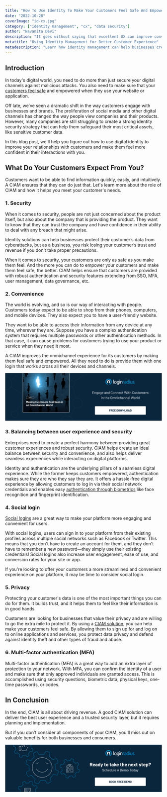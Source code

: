 ```yaml
---
title: "How To Use Identity To Make Your Customers Feel Safe And Empowered?"
date: "2022-10-28"
coverImage: "id-cx.jpg"
category: ["identity management", "cx", "data security"]
author: "Navanita Devi"
description: "It goes without saying that excellent UX can improve conversion rates, reduce churn and increase adoption rates. In this blog post, we'll help you figure out how to use digital identity to improve your relationships with customers and make them feel more confident in their interactions with you."
metatitle: "Using Identity Management for Better Customer Experience"
metadescription: "Learn how identity management can help businesses create a seamless experience for their customers while balancing security and convenience."
---
```


## Introduction

In today's digital world, you need to do more than just secure your digital channels against malicious attacks. You also need to make sure that your [customers feel safe](https://www.loginradius.com/blog/identity/digital-transformation-safeguarding-customer-experience/) and empowered when they use your website or application.

Off late, we’ve seen a dramatic shift in the way customers engage with businesses and brands. The proliferation of social media and other digital channels has changed the way people view companies and their products. However, many companies are still struggling to create a strong identity security strategy that can help them safeguard their most critical assets, like sensitive customer data.

In this blog post, we'll help you figure out how to use digital identity to improve your relationships with customers and make them feel more confident in their interactions with you.

## What Do Your Customers Expect From You?

Customers want to be able to find information quickly, easily, and intuitively. A CIAM ensures that they can do just that. Let's learn more about the role of CIAM and how it helps you meet your customer's needs. 

### 1. Security

When it comes to security, people are not just concerned about the product itself, but also about the company that is providing the product. They want to know that they can trust the company and have confidence in their ability to deal with any breach that might arise.

Identity solutions can help businesses protect their customer’s data from cyberattacks, but as a business, you risk losing your customer’s trust and revenue if you don’t take proper precautions.

When it comes to security, your customers are only as safe as you make them feel. And the more you can do to empower your customers and make them feel safe, the better. CIAM helps ensure that customers are provided with robust authentication and security features extending from SSO, MFA, user management, data governance, etc. 

### 2. Convenience

The world is evolving, and so is our way of interacting with people. Customers today expect to be able to shop from their phones, computers, and mobile devices. They also expect you to have a user-friendly website. 

They want to be able to access their information from any device at any time, wherever they are. Suppose you have a complex authentication system that requires multiple passwords or other authentication methods. In that case, it can cause problems for customers trying to use your product or service when they need it most. 

A CIAM improves the omnichannel experience for its customers by making them feel safe and empowered. All they need to do is provide them with one login that works across all their devices and channels.

[![EB-omnichannel](EB-omnichannel.png)](https://www.loginradius.com/resource/making-customers-feel-seen-in-an-omnichannel-world/)


### 3. Balancing between user experience and security

Enterprises need to create a perfect harmony between providing great customer experiences and robust security. CIAM helps create an ideal balance between security and convenience, and also helps deliver seamless experiences while interacting on digital platforms.

Identity and authentication are the underlying pillars of a seamless digital experience. While the former keeps customers empowered, authentication makes sure they are who they say they are. It offers a hassle-free digital experience by allowing customers to log in via their social network credentials and enables easy [authentication through biometrics](https://www.loginradius.com/blog/identity/what-is-mob-biometric-authentication/) like face recognition and fingerprint identification.


### 4. Social login

[Social logins](https://www.loginradius.com/social-login/) are a great way to make your platform more engaging and convenient for users.

With social logins, users can sign in to your platform from their existing profiles across multiple social networks such as Facebook or Twitter. This means that you don't have to create an account for them, and they don't have to remember a new password—they simply use their existing credentials! Social logins also increase user engagement, ease of use, and conversion rates for your site or app.

If you're looking to offer your customers a more streamlined and convenient experience on your platform, it may be time to consider social login.


### 5. Privacy

Protecting your customer's data is one of the most important things you can do for them. It builds trust, and it helps them to feel like their information is in good hands.

Customers are looking for businesses that value their privacy and are willing to go the extra mile to protect it. By using a [CIAM solution](https://www.loginradius.com/), you can help make your customers feel safe. By allowing them to sign up for and log on to online applications and services, you protect data privacy and defend against identity theft and other types of fraud and abuse.


### 6. Multi-factor authentication (MFA)

Multi-factor authentication (MFA) is a great way to add an extra layer of protection to your network. With MFA, you can confirm the identity of a user and make sure that only approved individuals are granted access. This is accomplished using security questions, biometric data, physical keys, one-time passwords, or codes.


## In Conclusion

In the end, CIAM is all about driving revenue. A good CIAM solution can deliver the best user experience and a trusted security layer, but it requires planning and implementation.

But if you don't consider all components of your CIAM, you'll miss out on valuable benefits for both businesses and consumers. 


[![book-a-demo-loginradius](../../assets/book-a-demo-loginradius.png)](https://www.loginradius.com/book-a-demo/)
